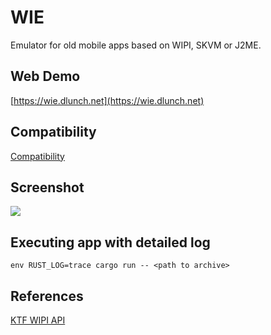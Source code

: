 # WIE

Emulator for old mobile apps based on WIPI, SKVM or J2ME.

## Web Demo

[https://wie.dlunch.net](https://wie.dlunch.net)

## Compatibility

[Compatibility](https://github.com/dlunch/wie/wiki/Compatibility)

## Screenshot

![](https://github.com/dlunch/wie/blob/main/screenshots/Trivial%20games%20playable.png)

## Executing app with detailed log

`env RUST_LOG=trace cargo run -- <path to archive>`

## References

[KTF WIPI API](https://nikita36078.github.io/J2ME_Docs/docs/KTF_WIPI_API/)
